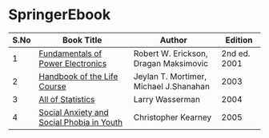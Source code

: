 # SpringerEbook
|S.No | Book Title |Author| Edition |
|-----|-----|-----|-----|
|1|[Fundamentals of Power Electronics](http://link.springer.com/openurl?genre=book&isbn=978-0-306-48048-5)|Robert W. Erickson, Dragan Maksimovic|2nd ed. 2001|
|2|[Handbook of the Life Course](http://link.springer.com/openurl?genre=book&isbn=978-0-306-48247-2)|Jeylan T. Mortimer, Michael J.Shanahan|2003|
|3|[All of Statistics](http://link.springer.com/openurl?genre=book&isbn=978-0-387-21736-9)|Larry Wasserman|2004|
|4|[Social Anxiety and Social Phobia in Youth](http://link.springer.com/openurl?genre=book&isbn=978-0-387-22592-0)|Christopher Kearney|2005|
